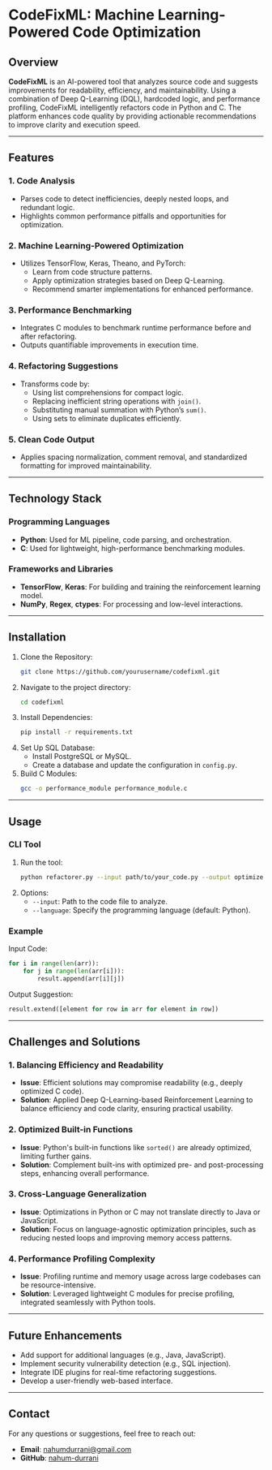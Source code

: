 # CodeFixML: Machine Learning-Powered Code Optimization

## Overview
**CodeFixML** is an AI-powered tool that analyzes source code and suggests improvements for readability, efficiency, and maintainability. Using a combination of Deep Q-Learning (DQL), hardcoded logic, and performance profiling, CodeFixML intelligently refactors code in Python and C. The platform enhances code quality by providing actionable recommendations to improve clarity and execution speed.

---

## Features

### 1. **Code Analysis**
- Parses code to detect inefficiencies, deeply nested loops, and redundant logic.
- Highlights common performance pitfalls and opportunities for optimization.

### 2. **Machine Learning-Powered Optimization**
- Utilizes TensorFlow, Keras, Theano, and PyTorch:
  - Learn from code structure patterns.
  - Apply optimization strategies based on Deep Q-Learning.
  - Recommend smarter implementations for enhanced performance.

### 3. **Performance Benchmarking**
- Integrates C modules to benchmark runtime performance before and after refactoring.
- Outputs quantifiable improvements in execution time.

### 4. **Refactoring Suggestions**
- Transforms code by:
  - Using list comprehensions for compact logic.
  - Replacing inefficient string operations with `join()`.
  - Substituting manual summation with Python’s `sum()`.
  - Using sets to eliminate duplicates efficiently.

### 5. **Clean Code Output**
- Applies spacing normalization, comment removal, and standardized formatting for improved maintainability.

---

## Technology Stack

### **Programming Languages**
- **Python**: Used for ML pipeline, code parsing, and orchestration.
- **C**: Used for lightweight, high-performance benchmarking modules.

### **Frameworks and Libraries**
- **TensorFlow**, **Keras**: For building and training the reinforcement learning model.
- **NumPy**, **Regex**, **ctypes**: For processing and low-level interactions.

---

## Installation

1. Clone the Repository:
   ```bash
   git clone https://github.com/yourusername/codefixml.git
   ```
2. Navigate to the project directory:
   ```bash
   cd codefixml
   ```
3. Install Dependencies:
   ```bash
   pip install -r requirements.txt
   ```
4. Set Up SQL Database:
   - Install PostgreSQL or MySQL.
   - Create a database and update the configuration in `config.py`.
5. Build C Modules:
   ```bash
   gcc -o performance_module performance_module.c
   ```

---

## Usage

### CLI Tool
1. Run the tool:
   ```bash
   python refactorer.py --input path/to/your_code.py --output optimized_code.py --language Python
   ```
2. Options:
   - `--input`: Path to the code file to analyze.
   - `--language`: Specify the programming language (default: Python).

### Example
Input Code:
```python
for i in range(len(arr)):
    for j in range(len(arr[i])):
        result.append(arr[i][j])
```
Output Suggestion:
```python
result.extend([element for row in arr for element in row])
```

---

## Challenges and Solutions

### 1. **Balancing Efficiency and Readability**
- **Issue**: Efficient solutions may compromise readability (e.g., deeply optimized C code).
- **Solution**: Applied Deep Q-Learning-based Reinforcement Learning to balance efficiency and code clarity, ensuring practical usability.

### 2. **Optimized Built-in Functions**
- **Issue**: Python's built-in functions like `sorted()` are already optimized, limiting further gains.
- **Solution**: Complement built-ins with optimized pre- and post-processing steps, enhancing overall performance.

### 3. **Cross-Language Generalization**
- **Issue**: Optimizations in Python or C may not translate directly to Java or JavaScript.
- **Solution**: Focus on language-agnostic optimization principles, such as reducing nested loops and improving memory access patterns.

### 4. **Performance Profiling Complexity**
- **Issue**: Profiling runtime and memory usage across large codebases can be resource-intensive.
- **Solution**: Leveraged lightweight C modules for precise profiling, integrated seamlessly with Python tools.

---

## Future Enhancements

- Add support for additional languages (e.g., Java, JavaScript).
- Implement security vulnerability detection (e.g., SQL injection).
- Integrate IDE plugins for real-time refactoring suggestions.
- Develop a user-friendly web-based interface.

---

## Contact
For any questions or suggestions, feel free to reach out:
- **Email**: nahumdurrani@gmail.com
- **GitHub**: [nahum-durrani](https://github.com/Nahum-Durrani)
